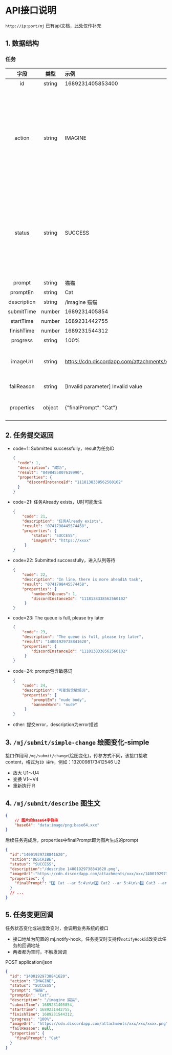 # API接口说明

`http://ip:port/mj` 已有api文档，此处仅作补充

## 1. 数据结构

### 任务
| 字段 | 类型 | 示例 | 描述 |
|:-----:|:----:|:----|:----|
| id | string | 1689231405853400 | 任务ID |
| action | string | IMAGINE | 任务类型: IMAGINE（绘图）、UPSCALE（选中放大）、VARIATION（选中变换）、REROLL（重新执行）、DESCRIBE（图生文）、BLEAND（图片混合） |
| status | string | SUCCESS | 任务状态: NOT_START（未启动）、SUBMITTED（已提交处理）、IN_PROGRESS（执行中）、FAILURE（失败）、SUCCESS（成功） |
| prompt | string | 猫猫 | 提示词 |
| promptEn | string | Cat | 英文提示词 |
| description | string | /imagine 猫猫 | 任务描述 |
| submitTime | number | 1689231405854 | 提交时间 |
| startTime | number | 1689231442755 | 开始执行时间 |
| finishTime | number | 1689231544312 | 结束时间 |
| progress | string | 100% | 任务进度 |
| imageUrl | string | https://cdn.discordapp.com/attachments/xxx/xxx/xxxx.png | 生成图片的url, 成功或执行中时有值，可能为png或webp |
| failReason | string | [Invalid parameter] Invalid value | 失败原因, 失败时有值 |
| properties | object | {"finalPrompt": "Cat"} | 任务的扩展属性，系统内部使用 |


## 2. 任务提交返回
- code=1: Submitted successfully，result为任务ID
    ```json
    {
      "code": 1,
      "description": "成功",
      "result": "8498455807619990",
      "properties": {
          "discordInstanceId": "1118138338562560102"
      }
    }
    ```
- code=21: 任务Already exists，U时可能发生
    ```json
    {
        "code": 21,
        "description": "任务Already exists",
        "result": "0741798445574458",
        "properties": {
            "status": "SUCCESS",
            "imageUrl": "https://xxxx"
         }
    }
    ```
- code=22: Submitted successfully，进入队列等待
    ```json
    {
        "code": 22,
        "description": "In line，there is more ahead1A task",
        "result": "0741798445574458",
        "properties": {
            "numberOfQueues": 1,
            "discordInstanceId": "1118138338562560102"
         }
    }
    ```
- code=23: The queue is full, please try later
    ```json
    {
        "code": 23,
        "description": "The queue is full, please try later",
        "result": "14001929738841620",
        "properties": {
            "discordInstanceId": "1118138338562560102"
         }
    }
    ```
- code=24: prompt包含敏感词
    ```json
    {
        "code": 24,
        "description": "可能包含敏感词",
        "properties": {
            "promptEn": "nude body",
            "bannedWord": "nude"
         }
    }
    ```
- other: 提交error，description为error描述

## 3. `/mj/submit/simple-change` 绘图变化-simple
接口作用同 `/mj/submit/change`(绘图变化)，传参方式不同，该接口接收content，格式为`ID 操作`，例如：1320098173412546 U2

- 放大 U1～U4
- 变换 V1～V4
- 重新执行 R

## 4. `/mj/submit/describe` 图生文
```json
{
    // 图片的base64字符串
    "base64": "data:image/png;base64,xxx"
}
```

后续任务完成后，properties中finalPrompt即为图片生成的prompt
```json
{
  "id":"14001929738841620",
  "action":"DESCRIBE",
  "status": "SUCCESS",
  "description":"/describe 14001929738841620.png",
  "imageUrl":"https://cdn.discordapp.com/attachments/xxx/xxx/14001929738841620.png",
  "properties": {
    "finalPrompt": "1️⃣ Cat --ar 5:4\n\n2️⃣ Cat2 --ar 5:4\n\n3️⃣ Cat3 --ar 5:4\n\n4️⃣ Cat4 --ar 5:4"
  }
  // ...
}
```

## 5. 任务变更回调
任务状态变化或进度改变时，会调用业务系统的接口
- 接口地址为配置的 mj.notify-hook，任务提交时支持传`notifyHook`以改变此任务的回调地址
- 两者都为空时，不触发回调

POST  application/json
```json
{
  "id": "14001929738841620",
  "action": "IMAGINE",
  "status": "SUCCESS",
  "prompt": "猫猫",
  "promptEn": "Cat",
  "description": "/imagine 猫猫",
  "submitTime": 1689231405854,
  "startTime": 1689231442755,
  "finishTime": 1689231544312,
  "progress": "100%",
  "imageUrl": "https://cdn.discordapp.com/attachments/xxx/xxx/xxxx.png",
  "failReason": null,
  "properties": {
    "finalPrompt": "Cat"
  }
}
```
